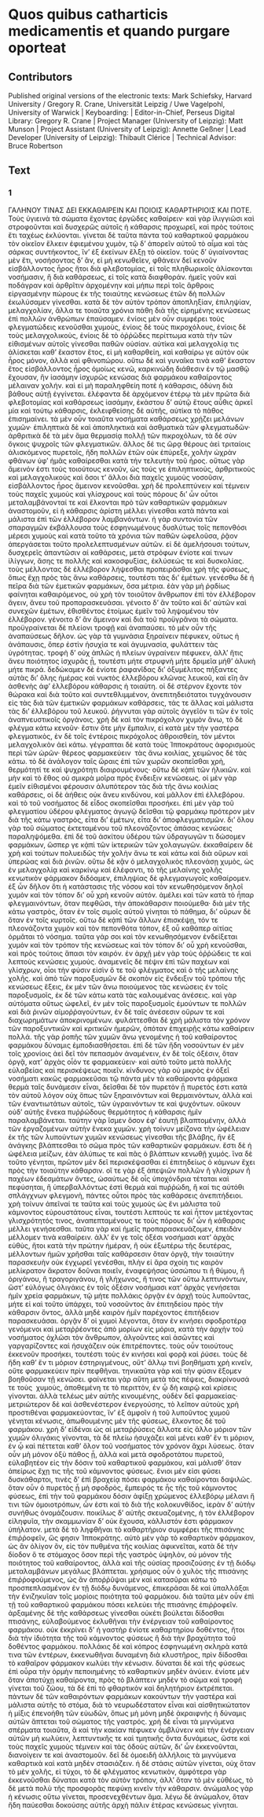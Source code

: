 # Quos quibus catharticis medicamentis et quando purgare oporteat  

## Contributors  
Published original versions of the electronic texts: Mark Schiefsky, Harvard University / Gregory R. Crane, Universität Leipzig / Uwe Vagelpohl, University of Warwick | Keyboarding:  | Editor-in-Chief, Perseus Digital Library: Gregory R. Crane | Project Manager (University of Leipzig): Matt Munson | Project Assistant (University of Leipzig): Annette Geßner | Lead Developer (University of Leipzig): Thibault Clérice | Technical Advisor: Bruce Robertson  

## Text  
### 1  
ΓΑΛΗΝΟΥ ΤΙΝΑΣ ΔΕΙ ΕΚΚΑΘΑΙΡΕΙΝ ΚΑΙ ΠΟΙΟΙΣ ΚΑΘΑΡΤΗΡΙΟΙΣ ΚΑΙ ΠΟΤΕ. Τοὺς ὑγιεινὰ τὰ σώματα ἔχοντας ἐργῶδες καθαίρειν· καὶ γὰρ ἰλιγγιῶσι καὶ στροφοῦνται καὶ δυσχερῶς αὐτοῖς ἡ κάθαρσις προχωρεῖ, καὶ πρὸς τούτοις ἔτι ταχέως ἐκλύονται. γίνεται δὲ ταῦτα πάντα τοῦ καθαρτικοῦ φαρμάκου τὸν οἰκεῖον ἕλκειν ἐφιεμένου χυμὸν, τῷ δ’ ἀπορεῖν αὐτοῦ τὸ αἷμα καὶ τὰς σάρκας συντήκοντος, ἵν’ ἐξ ἐκείνων ἕλξῃ τὸ οἰκεῖον. τοὺς δ’ ὑγιαίνοντας μὲν ἔτι, νοσήσοντας δ’ ἂν, εἰ μὴ κενωθεῖεν, φθάνειν δεῖ κενοῦν εἰσβάλλοντος ἦρος ἤτοι διὰ φλεβοτομίας, εἰ τοῖς πληθωρικοῖς ἁλίσκονται νοσήμασιν, ἢ διὰ καθάρσεως, εἰ τοῖς κατὰ διαφθοράν. ἡμεῖς γοῦν καὶ ποδάγραν καὶ ἀρθρῖτιν ἀρχομένην καὶ μήπω περὶ τοῖς ἄρθροις εἰργασμένην πώρους ἐκ τῆς τοιαύτης κενώσεως ἐτῶν δὴ πολλῶν ἐκωλύσαμεν γίνεσθαι. κατὰ δὲ τὸν αὐτὸν τρόπον ἀποπληξίαν, ἐπιληψίαν, μελαγχολίαν, ἄλλα τε τοιαῦτα χρόνια πάθη διὰ τῆς εἰρημένης κενώσεως ἐπὶ πολλῶν ἀνθρώπων ἐπαύσαμεν. ἐνίοις μὲν οὖν συμφέρει τοὺς φλεγματώδεις κενοῦσθαι χυμοὺς, ἐνίοις δὲ τοὺς πικροχόλους, ἐνίοις δὲ τοὺς μελαγχολικοὺς, ἐνίοις δὲ τὸ ὀῤῥῶδες περίττωμα κατὰ τὴν τῶν εἰθισμένων αὐτοῖς γίνεσθαι παθῶν οὐσίαν. αὐτίκα καὶ μελαγχολίᾳ τις ἁλίσκεται καθ’ ἕκαστον ἔτος, εἰ μὴ καθαρθείη, καὶ καθαίρω γε αὐτὸν οὐκ ἦρος μόνον, ἀλλὰ καὶ φθινοπώρου. οὕτω δὲ καὶ γυναῖκα τινὰ καθ’ ἕκαστον ἔτος εἰσβάλλοντος ἦρος ὁμοίως κενῶ, καρκινώδη διάθεσιν ἐν τῷ μασθῷ ἔχουσαν, ἣν ἰασάμην ἰσχυρῶς κενώσας διὰ φαρμάκου καθαίροντος μέλαιναν χολήν. καὶ εἰ μὴ παραληφθείη ποτὲ ἡ κάθαρσις, ὀδύνη διὰ βάθους αὐτῇ ἐγγίνεται. ἐλέφαντα δὲ ἀρχόμενον ἑτέρῳ τὰ μὲν πρῶτα διὰ φλεβοτομίας καὶ καθάρσεως ἰασάμην, ἑκάστου δ’ αὐτῷ ἔτους αὖθις ἀρκεῖ μία καὶ τούτῳ κάθαρσις, ἐκλειφθείσης δὲ αὐτῆς, αὐτίκα τὸ πάθος ἐπισημαίνει. τὰ μὲν οὖν τοιαῦτα νοσήματα καθάρσεως χρῄζει μελάνων χυμῶν· ἐπιληπτικὰ δὲ καὶ ἀποπληκτικὰ καὶ ἀσθματικὰ τῶν φλεγματωδῶν· ἀρθριτικὰ δὲ τὰ μὲν ἅμα θερμασίᾳ πολλῇ τῶν πικροχόλων, τὰ δὲ σὺν ὄγκοις ψυχροῖς τῶν φλεγματικῶν. ἄλλος δέ τις ὥρᾳ θέρους ἀεὶ τριταίοις ἁλισκόμενος πυρετοῖς, ἤδη πολλῶν ἐτῶν οὐκ ἐπύρεξε, χολὴν ὠχρὰν φθάνων ὑφ’ ἡμᾶς καθαίρεσθαι κατὰ τήν τελευτὴν τοῦ ἦρος. οὕτως γὰρ ἄμεινόν ἐστι τοὺς τοιούτους κενοῦν, ὡς τούς γε ἐπιληπτικοὺς, ἀρθριτικοὺς καὶ μελαγχολικοὺς καὶ ὅσοι τ’ ἄλλοι διὰ παχεῖς χυμοὺς νοσοῦσιν, εἰσβάλλοντος ἦρος ἄμεινον κενοῦσθαι. χρὴ δὲ προλεπτύνειν καὶ τέμνειν τοὺς παχεῖς χυμοὺς καὶ γλίσχρους καὶ τοὺς πόρους δι’ ὧν οὗτοι μεταλαμβάνονταί τε καὶ ἕλκονται πρὸ τῶν καθαρτικῶν φαρμάκων ἀναστομοῦν, εἰ ἡ κάθαρσις ἀρίστη μέλλει γίνεσθαι κατὰ πάντα καὶ μάλιστα ἐπὶ τῶν ἑλλέβορον λαμβανόντων. ἡ γὰρ συντονία τῶν σπαραγμῶν ἐκβάλλουσα τοὺς ἐσφηνωμένους δυσλύτως τοῖς πεπονθόσι μέρεσι χυμοὺς καὶ κατὰ τοῦτο τὰ χρόνια τῶν παθῶν ὠφελοῦσα, ῥᾷον ἀπεργάσεται τοῦτο προλελεπτυσμένων αὐτῶν. εἰ δὲ ἀμελήσουσι τούτων, δυσχερεῖς ἀπαντῶσιν αἱ καθάρσεις, μετὰ στρόφων ἐνίοτε καί τινων ἰλίγγων, ἄσης τε πολλῆς καὶ κακοσφυξίας, ἐκλύσεώς τε καὶ δυσκολίας. τοὺς μέλλοντας δὲ ἑλλέβορον λήψεσθαι προπειρᾶσθαι χρὴ τῆς φύσεως, ὅπως ἔχῃ πρὸς τὰς ἄνω καθάρσεις, τουτέστι τὰς δι’ ἐμέτων. γενέσθω δὲ ἡ πεῖρα διὰ τῶν ἐμετικῶν φαρμάκων, ὅσα μέτρια. ἐὰν γὰρ μὴ ῥᾳδίως φαίνηται καθαιρόμενος, οὐ χρὴ τὸν τοιοῦτον ἄνθρωπον ἐπὶ τὸν ἑλλέβορον ἄγειν, ἄνευ τοῦ προπαρασκευάσαι. γένοιτο δ’ ἂν τοῦτο καὶ δι’ αὐτῶν καὶ συνεχῶν ἐμέτων, ἐθισθέντος ἑτοίμως ἐμεῖν τοῦ ληψομένου τὸν ἑλλέβορον. γένοιτο δ’ ἂν ἄμεινον καὶ διὰ τοῦ προϋγρᾶναι τὰ σώματα. προϋγραίνεται δὲ πλείονι τροφῇ καὶ ἀναπαύσει. τὸ μὲν οὖν τῆς ἀναπαύσεως δῆλον. ὡς γὰρ τὰ γυμνάσια ξηραίνειν πέφυκεν, οὕτως ἡ ἀνάπαυσις, ὅπερ ἐστὶν ἡσυχία τε καὶ ἀγυμνασία, φυλάττειν τὰς ὑγρότητας. τροφὴ δ’ οὐχ ἁπλῶς ἡ πλείων ὑγραίνειν πέφυκεν, ἀλλ’ ἥτις ἄνευ ποιότητος ἰσχυρᾶς ᾖ, τουτέστι μήτε στρυφνὴ μήτε δριμεῖα μήθ’ ἁλυκὴ μήτε πικρά. δεδώκαμεν δὲ ἐνίοτε ῥαφανῖδας δι’ ὀξυμέλιτος πήξαντες αὐτὰς δι’ ὅλης ἡμέρας καὶ νυκτὸς ἑλλεβόρου κλῶνας λευκοῦ, καὶ εἴη ἂν ἀσθενὴς ἀφ’ ἑλλεβόρου κάθαρσις ἡ τοιαύτη. οἱ δὲ στέρνον ἔχοντε τὸν θώρακα καὶ διὰ τοῦτο καὶ συντεθλιμμένον, ἀνεπιτηδειότατοι τυγχάνουσιν εἰς τὰς διὰ τῶν ἐμετικῶν φαρμάκων καθάρσεις, τάς τε ἄλλας καὶ μάλιστα τὰς δι’ ἑλλεβόρου τοῦ λευκοῦ. ῥήγνυται γὰρ αὐτοῖς ἀγγεῖόν τι τῶν ἐν τοῖς ἀναπνευστικοῖς ὀργάνοις. χρὴ δὲ καὶ τὸν πικρόχολον χυμὸν ἄνω, τὸ δὲ φλέγμα κάτω κενοῦν· ἔστιν ὅτε μὴν ἔμπαλιν, εἰ κατὰ μὲν τὴν γαστέρα φλεγματικὸς, ἐν δὲ τοῖς ἐντέροις πικρόχολος ἀθροισθείη, τὸν μέντοι μελαγχολικὸν ἀεὶ κάτω. γέγραπται δὲ κατὰ τοὺς Ἱπποκράτους ἀφορισμοὺς περὶ τῶν ὡρῶν· θέρεος φαρμακεύειν ﻿ τὰς ἄνω κοιλίας, χειμῶνος δὲ τὰς κάτω. τὸ δὲ ἀνάλογον ταῖς ὥραις ἐπὶ τῶν χωρῶν σκοπεῖσθαι χρὴ, θερμότητί τε καὶ ψυχρότητι διαιρουμένους· οὕτω δὲ κᾀπὶ τῶν ἡλικιῶν. καὶ μὴν καὶ τὸ ἔθος οὐ σμικρὰ μοῖρα πρὸς ἔνδειξιν κενώσεως. οἱ μὲν γὰρ ἐμεῖν εἰθισμένοι φέρουσιν ἀλυπότερον τὰς διὰ τῆς ἄνω κοιλίας καθάρσεις, οἱ δὲ ἀήθεις οὐκ ἄνευ κινδύνου, καὶ μᾶλλον ἐπὶ ἑλλεβόρου. καὶ τὸ τοῦ νοσήματος δὲ εἶδος σκοπεῖσθαι προσήκει. ἐπὶ μὲν γὰρ τοῦ φλεγματίου ὑδέρου φλέγματος ἀγωγῷ δεῖσθαι τῷ φαρμάκῳ πρότερον μὲν διὰ τῆς κάτω γαστρὸς, εἶτα δι’ ἐμέτων, εἶτα δι’ ἀποφλεγματισμῶν. δι’ ὅλου γὰρ τοῦ σώματος ἐκτεταμένου τοῦ πλεονάζοντος ἁπάσας κενώσεις παραληψόμεθα. ἐπὶ δὲ τοῦ ἀσκίτου ὑδέρου τῶν ὑδραγωγῶν τι δώσομεν φαρμάκων, ὥσπερ γε κᾀπὶ τῶν ἰκτερικῶν τῶν χολαγωγῶν. ἐκκαθαίρειν δὲ χρὴ καὶ τούτων πολυειδῶς τὴν χολὴν ἄνω τε καὶ κάτω καὶ διὰ οὔρων καὶ ὑπερώας καὶ διὰ ῥινῶν. οὕτω δὲ κᾂν ὁ μελαγχολικὸς πλεονάσῃ χυμὸς, ὡς ἐν μελαγχολίᾳ καὶ καρκίνῳ καὶ ἐλέφαντι, τὸ τῆς μελαίνης χολῆς κενωτικὸν φάρμακον διδόαμεν, ἐπιληψίας δὲ φλεγμαγωγοῖς καθαίρομεν. ἐξ ὧν δῆλον ὅτι ἡ κατάστασις τῆς νόσου καὶ τὸν κενωθησόμενον δηλοῖ χυμὸν καὶ τὸν τόπον δι’ οὗ χρὴ κενοῦν αὐτόν. ἀμέλει καὶ τῶν κατὰ τὸ ἧπαρ φλεγμαινόντων, ὅταν πεφθῶσι, τὴν ἀποκάθαρσιν ποιούμεθα· διὰ μὲν τῆς κάτω γαστρὸς, ὅταν ἐν τοῖς σιμοῖς αὐτοῦ γίνηται τὸ πάθημα, δι’ οὔρων δὲ ὅταν ἐν τοῖς κυρτοῖς. οὕτω δὲ κᾀπὶ τῶν ἄλλων ἐπισκέψῃ, τόν τε πλεονάζοντα χυμὸν καὶ τὸν πεπονθότα τόπον, ἐξ οὗ καθάπερ αἰτίας ὁρμᾶται τὸ νόσημα. ταῦτα γάρ σοι καὶ τὸν κενωθησόμενον ἐνδείξεται χυμὸν καὶ τὸν τρόπον τῆς κενώσεως καὶ τὸν τόπον δι’ οὗ χρὴ κενοῦσθαι, καὶ πρὸς τούτοις ἅπασι τὸν καιρόν. ἐν ἀρχῇ μὲν γὰρ τοὺς ὀῤῥώδεις τε καὶ λεπτοὺς κενώσεις χυμούς. ἀναμενεῖς δὲ πέψιν ἐπὶ τῶν παχέων καὶ γλίσχρων, οἷοι τὴν φύσιν εἰσὶν ὅ τε τοῦ φλέγματος καὶ ὁ τῆς μελαίνης χολῆς. καὶ ἀπὸ τῶν παροξυσμῶν δὲ σκοπὸν εἰς ἔνδειξιν τοῦ τρόπου τῆς κενώσεως ἕξεις, ἐκ μὲν τῶν ἄνω ποιούμενος τὰς κενώσεις ἐν τοῖς παροξυσμοῖς, ἐκ δὲ τῶν κάτω κατὰ τὰς καλουμένας ἀνέσεις. καὶ γὰρ αὐτόματα οὕτως ὠφελεῖ, ἐν μὲν τοῖς παροξυσμοῖς ἐμούντων τε πολλῶν καὶ διὰ ῥινῶν αἱμοῤῥαγούντων, ἐν δὲ ταῖς ἀνέσεσιν οὔρων τε καὶ διαχωρημάτων ἀποκρινομένων. φυλάττεσθαι δὲ χρὴ μάλιστα τὸν χρόνον τῶν παροξυντικῶν καὶ κριτικῶν ἡμερῶν, ὁπόταν ἐπιχειρῇς κάτω καθαίρειν πολλά. τῆς γὰρ ῥοπῆς τῶν χυμῶν ἄνω γενομένης ἡ τοῦ καθαίροντος φαρμάκου δύναμις ἐμποδιασθήσεται. ἐπὶ δὲ τῶν ἤδη νοσούντων ἐν μὲν τοῖς χρονίοις ἀεὶ δεῖ τὸν πεπασμὸν ἀναμένειν, ἐν δὲ τοῖς ὀξέσιν, ὅταν ὀργᾷ, κατ’ ἀρχὰς οἷόν τε φαρμακεύειν· καὶ αὐτὸ τοῦτο μετὰ πολλῆς εὐλαβείας καὶ περισκέψεως ποιεῖν. κίνδυνος γὰρ οὐ μικρὸς ἐν ὀξεῖ νοσήματι κακῶς φαρμακεῦσαι τῷ πάντα μὲν τὰ καθαίροντα φάρμακα θερμὰ ταῖς δυνάμεσιν εἶναι, δεῖσθαι δὲ τὸν πυρετὸν ᾗ πυρετός ἐστι κατὰ τὸν αὐτοῦ λόγον οὐχ ὅπως τῶν ξηραινόντων καὶ θερμαινόντων, ἀλλὰ καὶ τῶν ἐναντιωτάτων αὐτοῖς, τῶν ὑγραινόντων τε καὶ ψυχόντων. οὔκουν οὐδ’ αὐτῆς ἕνεκα πυῤῥώδους θερμότητος ἡ κάθαρσις ἡμῖν παραλαμβάνεται. ταύτην γὰρ ἴσμεν ὅσον ἐφ’ ἑαυτῇ βλαπτομένην, ἀλλὰ τῶν ἐργαζομένων αὐτὴν ἕνεκα χυμῶν. χρὴ τοίνυν μείζονα τὴν ὠφέλειαν ἐκ τῆς τῶν λυπούντων χυμῶν κενώσεως γίνεσθαι τῆς βλάβης, ἣν ἐξ ἀνάγκης βλάπτεσθαι τὸ σῶμα πρὸς τῶν καθαρτικῶν φαρμάκων. ἔστι δὲ ἡ ὠφέλεια μείζων, ἐὰν ἀλύπως τε καὶ πᾶς ὁ βλάπτων κενωθῇ χυμός. ἵνα δὲ τοῦτο γένηται, πρῶτον μὲν δεῖ περισκέψασθαι εἰ ἐπιτηδείως ὁ κάμνων ἔχει πρὸς τὴν τοιαύτην κάθαρσιν. οἵ τε γὰρ ἐξ ἀπεψιῶν πολλῶν ἢ γλίσχρων ἢ παχέων ἐδεσμάτων ὄντες, ὡσαύτως δὲ οἷς ὑποχόνδρια τέταται καὶ πεφύσηται, ἢ ὑπερβαλλόντως ἐστὶ θερμὰ καὶ πυῤῥώδη, ἢ καί τις αὐτόθι σπλάγχνων φλεγμονὴ, πάντες οὗτοι πρὸς τὰς καθάρσεις ἀνεπιτήδειοι. χρὴ τοίνυν ἀπεῖναί τε ταῦτα καὶ τοὺς χυμοὺς ὡς ἔνι μάλιστα τοῦ κάμνοντος εὐρουστάτους εἶναι, τουτέστι λεπτούς τε καὶ ἧττον μετέχοντας γλισχρότητός τινος, ἀναπεπταμένους τε τοὺς πόρους δι’ ὧν ἡ κάθαρσις μέλλει γενήσεσθαι. ταῦτα γὰρ καὶ ἡμεῖς προπαρασκευάζομεν, ἐπειδὰν μέλλομεν τινὰ καθαίρειν. ἀλλ’ ἔν γε τοῖς ὀξέσι νοσήμασι κατ’ ἀρχὰς εὐθὺς, ἤτοι κατὰ τὴν πρώτην ἡμέραν, ἢ οὐκ ἐξωτέρω τῆς δευτέρας, μέλλοντων ἡμῶν χρῆσθαι ταῖς καθάρσεσιν ὅταν ὀργᾷ, τὴν τοιαύτην παρασκευὴν οὐκ ἐγχωρεῖ γενέσθαι, πλὴν εἰ ἄρα σχοίη τις καιρὸν μελίκρατον ἄκρατον δοῦναι ποιεῖν, ἐναφεψήσας ὑσσώπου τι ἢ θύμου, ἢ ὀριγάνου, ἢ τραγοριγάνου, ἢ γλήχωνος, ἤ τινος τῶν οὕτω λεπτυνόντων, ὥστ’ εὐλόγως ὀλιγάκις ἐν τοῖς ὀξέσιν νοσήμασι κατ’ ἀρχὰς γενήσεται ἡμῖν χρεία φαρμάκων, τῷ μήτε πολλάκις ὀργᾷν ἐν ἀρχῇ τοὺς λυποῦντας, μήτε εἰ καὶ τοῦτο ὑπάρχει, τοῦ νοσοῦντος ἂν ἐπιτηδείου πρὸς τὴν κάθαρσιν ὄντος, ἀλλὰ μηδὲ καιρὸν ἡμῖν παρέχοντος ἐπιτήδειον παρασκευάσαι. ὀργᾷν δ’ οἱ χυμοὶ λέγονται, ὅταν ἐν κινήσει σφοδροτέρᾳ γενόμενοι καὶ μεταῤῥέοντες ἀπὸ μορίων εἰς μόρια, κατὰ τὴν ἀρχὴν τοῦ νοσήματος ὀχλῶσι τὸν ἄνθρωπον, ἀλγοῦντες καὶ ἀσῶντες καὶ γαργαρίζοντες καὶ ἡσυχάζειν οὐκ ἐπιτρέποντες. τοὺς οὖν τοιούτους ἐκκενοῦν προσήκει, τουτέστι τοὺς ἐν κινήσει καὶ φορᾷ καὶ ῥύσει. τοὺς δὲ ἤδη καθ’ ἕν τι μόριον ἐστηριγμένους, οὔτ’ ἄλλῳ τινὶ βοηθήματι χρὴ κινεῖν, οὔτε φαρμακεύειν πρὶν πεφθῆναι. τηνικαῦτα γὰρ καὶ τὴν φύσιν ἕξομεν βοηθοῦσαν τῇ κενώσει. φαίνεται γὰρ αὕτη μετὰ τὰς πέψεις, διακρίνουσά τε τοὺς ﻿ χυμοὺς, ἀποθεμένη τε τὸ περιττὸν, ἐν ᾧ δὴ καιρῷ καὶ κρίσεις γίνονται. ἀλλὰ τελέως μὲν αὐτῆς κινουμένης, οὐδὲν δεῖ φαρμακείας· μετριώτερον δὲ καὶ ἀσθενέστερον ἐνεργούσης, τὸ λεῖπον αὐτοὺς χρὴ προστιθέναι φαρμακεύοντας, ἵν’ ἐξ ἀμφοῖν ἡ τοῦ λυποῦντος χυμοῦ γένηται κένωσις, ἀπωθουμένης μὲν τῆς φύσεως, ἕλκοντος δὲ τοῦ φαρμάκου. χρὴ δ’ εἰδέναι ὡς αἱ μεταῤῥύσεις ἄλλοτε εἰς ἄλλο μόριον τῶν χυμῶν ὀλιγάκις γίνονται, τὰ δὲ πλείω ἡσυχάζει καὶ μένει καθ’ ἕν τι μόριον, ἐν ᾧ καὶ πέττεται καθ’ ὅλον τοῦ νοσήματος τὸν χρόνον ἄχρι λύσεως. ὅταν οὖν μὴ μόνον ὀξὺ πάθος ᾖ, ἀλλὰ καὶ μετὰ σφοδροτάτου πυρετοῦ, εὐλαβητέον εἰς τὴν δόσιν τοῦ καθαρτικοῦ φαρμάκου, καὶ μάλισθ’ ὅταν ἀπείρως ἔχῃ τις τῆς τοῦ κάμνοντος φύσεως. ἔνιοι μέν εἰσι φύσει δυσκάθαρτοι, τινὲς δ’ ἐπὶ βραχείᾳ πόσει φαρμάκου καθαίρονται δαψιλῶς. ὅταν οὖν ὁ πυρετὸς ᾖ μὴ σφοδρὸς, ἔμπειρός τε ἦς τῆς τοῦ κάμνοντος φύσεως, ἐπὶ τὴν τοῦ φαρμάκου δόσιν ἀφίξῃ χρώμενος ἑλλεβόρῳ μέλανι ἤ τινι τῶν ὁμοιοτρόπων, ὧν ἐστι καὶ τὸ διὰ τῆς κολοκυνθίδος, ἱερὰν δ’ αὐτὴν συνήθως ὀνομάζουσιν. ποικίλως δ’ αὐτῆς σκευαζομένης, ἡ τὸν ἑλλέβορον εἰληφυῖα, τὴν σκαμμωνίαν δ’ οὐκ ἔχουσα, κάλλιστόν ἐστι φάρμακον ὑπήλατον. μετὰ δὲ τὸ ληφθῆναι τὸ καθαρτήριον συμφέρει τῆς πτισάνης ἐπιῤῥοφεῖν, ὥς φησιν Ἱπποκράτης. αὐτὸ μὲν γὰρ τὸ καθαρτικὸν φάρμακον, ὡς ἂν ὀλίγον ὂν, εἰς τὸν πυθμένα τῆς κοιλίας ἀφικνεῖται, κατὰ δὲ τὴν δίοδον ὅ τε στόμαχος ὅσον περὶ τῆς γαστρὸς ὑψηλὸν, οὐ μόνον τῆς ποιότητος τοῦ καθαίροντος, ἀλλὰ καὶ τῆς οὐσίας προσιζούσης ἐν τῇ διόδῳ μεταλαμβάνων μεγάλως βλάπτεται. χρήσιμος οὖν ὁ χυλὸς τῆς πτισάνης ἐπιῤῥοφούμενος, ὡς ἂν ἀποῤῥῦψαι μὲν καὶ κατασῦραι κάτω τὸ προσπεπλασμένον ἐν τῇ διόδῳ δυνάμενος, ἐπικεράσαι δὲ καὶ ὑπαλλάξαι τὴν ἐνιζηκυῖαν τοῖς μορίοις ποιότητα τοῦ φαρμάκου. διὰ ταῦτα μὲν οὖν ἐπὶ τῇ τοῦ καθαρτικοῦ φαρμάκου πόσει κελεύει τῆς πτισάνης ἐπιῤῥοφεῖν. ἀρξαμένης δὲ τῆς καθάρσεως γίνεσθαι οὐκέτι βούλεται δίδοσθαι πτισάνης, εὐλαβούμενος ἐκλυθῆναι τὴν ἐνέργειαν τοῦ καθαίροντος φαρμάκου. οὐκ ἐκκρίνει δ’ ἡ γαστὴρ ἐνίοτε καθαρτηρίου δοθέντος, ἤτοι διὰ τὴν ἰδιότητα τῆς τοῦ κάμνοντος φύσεως ἢ διὰ τὴν βραχύτητα τοῦ δοθέντος φαρμάκου. πολλάκις δὲ καὶ κόπρος ἐσφηνωμένη σκληρὰ κατά τινα τῶν ἐντέρων, ἐκκενωθῆναι δυναμένη διὰ κλυστῆρος, πρὶν δίδοσθαι τὸ καθαῖρον φάρμακον κωλύει τὴν κένωσιν. δύναται δὲ καὶ τῆς φύσεως ἐπὶ οὖρα τὴν ὁρμὴν πεποιημένης τὸ καθαρτικὺν μηδὲν ἀνύειν. ἐνίοτε μὲν ὅταν ἀποτύχῃ καθαίροντα, πρὸς τὸ βλάπτειν μηδὲν τὸ σῶμα καὶ τροφὴ γίνεται τοῦ ζώου, τὰ δὲ ἐπὶ τὸ φθαρτικὸν καὶ δηλητήριον ἐκτρέπεται. πάντων δὲ τῶν καθαιρόντων φαρμάκων κακούντων τὴν γαστέρα καὶ μάλιστα αὐτῆς τὸ στόμα, διὰ τὸ νευρωδέστατον εἶναι καὶ αἰσθητικώτατον ἡ μίξις ἐπενοήθη τῶν εὐωδῶν, ὅπως μὴ μόνη μηδὲ ἀκραιφνὴς ἡ δύναμις αὐτῶν ἅπτεται τοῦ σώματος τῆς γαστρός. χρὴ δὲ εἶναι τὰ μιγνύμενα σπέρματα τοιαῦτα, ἃ καὶ τὴν κακίαν πέφυκεν ἀμβλύνειν καὶ τὴν ἐνέργειαν αὐτῶν μὴ κωλύειν, λεπτυντικῆς τε καὶ τμητικῆς ὄντα δυνάμεως, ὥστε καὶ τοὺς παχεῖς χυμοὺς τέμνειν καὶ τὰς ὁδοὺς αὐτῶν, δι’ ὧν ἐκκενοῦνται, διανοίγειν τε καὶ ἀναστομοῦν. δεῖ δὲ ὁμοειδῆ ἀλλήλοις τὰ μιγνύμενα καθαρτικὰ καὶ κατὰ μηδὲν στασιάζειν. ἡ δὲ στάσις αὐτῶν γίνεται, οὐχ ὅταν τὸ μὲν χολῆς, εἰ τύχοι, τὸ δὲ φλέγματος κενωτικὸν, ἀμφότερα γὰρ ἐκκενοῦσθαι δύναται κατὰ τὸν αὐτὸν τρόπον, ἀλλ’ ὅταν τὸ μὲν εὐθέως, τὸ δὲ μετὰ πολὺ τῆς προσφορᾶς πεφύκῃ κινεῖν τὴν κάθαρσιν. ἀνώμαλος γὰρ ἡ κένωσις οὕτω γίνεται, προσενεχθέντων ἅμα. λέγω δὲ ἀνώμαλον, ὅταν ἤδη παύεσθαι δοκούσης αὐτῆς ἀρχὴ πάλιν ἑτέρας κενώσεως γίνηται.  
